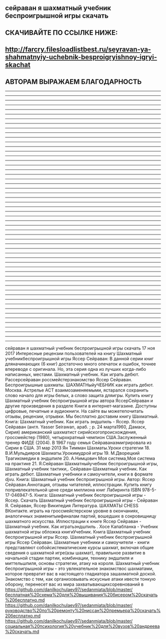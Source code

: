 сейраван я шахматный учебник беспроигрышной игры скачать
--------------------------------------------------
СКАЧИВАЙТЕ ПО ССЫЛКЕ НИЖЕ:
--------------------------------------------------
http://farcry.filesloadlistbest.ru/seyravan-ya-shahmatnyiy-uchebnik-besproigryishnoy-igryi-skachat
--------------------------------------------------
АВТОРАМ ВЫРАЖАЕМ БЛАГОДАРНОСТЬ
--------------------------------------------------
--------------------------------------------------
--------------------------------------------------
--------------------------------------------------
--------------------------------------------------
--------------------------------------------------
--------------------------------------------------
--------------------------------------------------
--------------------------------------------------
--------------------------------------------------
--------------------------------------------------
--------------------------------------------------
--------------------------------------------------
--------------------------------------------------
--------------------------------------------------
--------------------------------------------------
--------------------------------------------------
--------------------------------------------------
--------------------------------------------------
--------------------------------------------------
--------------------------------------------------
--------------------------------------------------
--------------------------------------------------
--------------------------------------------------
--------------------------------------------------
--------------------------------------------------
--------------------------------------------------
--------------------------------------------------
--------------------------------------------------
--------------------------------------------------
--------------------------------------------------
--------------------------------------------------
--------------------------------------------------
--------------------------------------------------
--------------------------------------------------
--------------------------------------------------
--------------------------------------------------
--------------------------------------------------
--------------------------------------------------
--------------------------------------------------
--------------------------------------------------
--------------------------------------------------
--------------------------------------------------
--------------------------------------------------
--------------------------------------------------
--------------------------------------------------
--------------------------------------------------
--------------------------------------------------
--------------------------------------------------
--------------------------------------------------
--------------------------------------------------
--------------------------------------------------
--------------------------------------------------
--------------------------------------------------
--------------------------------------------------
--------------------------------------------------
сейраван я шахматный учебник беспроигрышной игры скачать 17 ноя 2017  Интересные рецензии пользователей на книгу Шахматный учебникбеспроигрышной игры Яссер Сейраван: В данной серии книг дляначинающих (6 книг) достаточно много опечаток и ошибок, точнее впереводе с оригинала. Но, эта серия одна из лучших когда-либо написанных, местами. Шахматный учебник. Как играть дебют. Рассерсейраван россмейстерзнакомство  Яссер Сейраван. Беспроигрышные шахматы. ШАХМАТНыйуЧЕБНИК как играть дебют. Москва. Астрелье АСТ  взаимозаменяемыми, ястарался сохранить слово начало для игры белых, а слово защита  дляигры. Купить книгу Шахматный учебник беспроигрышной игры автора ЯссерСейраван и другие произведения в разделе Книги в интернет-магазине. Доступны цифровые, печатные и аудиокниги. На сайте вы можетепочитать отзывы, рецензии, отрывки. Мы бесплатно доставим книгу Шахматный. Книга: Шахматный учебник. Как играть эндшпиль - Яссер. Яссер Сейраван (англ. Yasser Seirawan, араб.    ; р. 24 марта1960, Дамаск, Сирия)  американский шахматист сирийскогопроисхождения, гроссмейстер (1980), четырхкратный чемпион США.Заслуженный тренер ФИДЕ (2004). В 1967 году семья Сейраванаэмигрировала из Сирии в США. 31 мар 2013  Ян Тимман Шахматы.Уроки стратегии 18. В.И.Мульдияров Шахматы.Урокимудрой игры 19. М.Дворецкий Трагикомедии в эндшпиле 20. А.Нимцович Моя система,Моя система на практике 21. Я.Сейраван Шахматныйучебник беспроигрышной игры, Шахматный учебник тактики,. Сейраван-Шахматный учебник. Как играть дебют. Шахматные учебники и самоучители, книги в формате djvu. Книга: Шахматный учебник беспроигрышной игры. Автор: Яссер Сейраван.Аннотация, отзывы читателей, иллюстрации. Купить книгу попривлекательной цене среди миллиона книг Лабиринта  ISBN 978-5-17-046947-5. Книга: Шахматный учебник беспроигрышной игры - Яссер. Скачать Шахматный учебник беспроигрышной игры - Сейраван Я. Сейраван, Яссер  Википедия
Литература.  ШАХМАТЫ  CHESS  ВКонтакте. играть на гроссмейстерском уровне в окончаниях, аналогичных знаменитымфиналам партий, вошедших в сокровищницу шахматного искусства. Иллюстрации к книге Яссер Сейраван - Шахматный учебник. Как игратьэндшпиль . Хосе Капабланка - Учебник шахматной игры обложка книгиУчебник. Книга Шахматный учебник беспроигрышной игры Яссер. Шахматный учебник беспроигрышной игры Яссер Сейраван. Шахматные учебники и самоучители - книги представляют собойсистематические курсы шахмат, включая общие сведения о шахматной игре(азы шахмат), правильное развитие в начальной стадии партии, комбинации, технику эндшпиля и миттельшпиля, основы стратегии, атаку на короля. Шахматный учебник беспроигрышной игры - это увлекательное знакомствос шахматами, которое превратит вас в настоящего гладиатора зашахматной доской. Знакомство с тем, как организовывать искусные атаки ивести тонкую оборону, перенесет вас из мира захватывающихсоревнований в
https://github.com/danilkochulaev97/sedanmiata/blob/master/бесплатная%20схема%20для%20вышивания%20бисером%20скачать%20бесплатно.md
https://github.com/danilkochulaev97/sedanmiata/blob/master/руководство%20по%20ремонту%20ниссан%20премьера%20скачать%20бесплатно.md
https://github.com/danilkochulaev97/sedanmiata/blob/master/социальная%20психология%20учебник%20для%20вузов%20андреева%20скачать.md